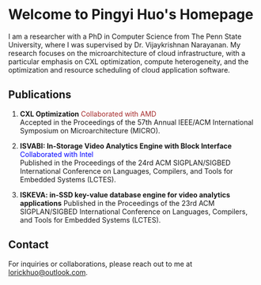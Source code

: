 
# Welcome to Pingyi Huo's Homepage

I am a researcher with a PhD in Computer Science from The Penn State University, where I was supervised by Dr. Vijaykrishnan Narayanan. My research focuses on the microarchitecture of cloud infrastructure, with a particular emphasis on CXL optimization, compute heterogeneity, and the optimization and resource scheduling of cloud application software.

## Publications

1. **CXL Optimization**
   <span style="color:brown;">Collaborated with AMD</span>   
   Accepted in the Proceedings of the 57th Annual IEEE/ACM International Symposium on Microarchitecture (MICRO).

2. **ISVABI: In-Storage Video Analytics Engine with Block Interface**
   <span style="color:blue;">Collaborated with Intel</span>   
   Published in the Proceedings of the 24rd ACM SIGPLAN/SIGBED International Conference on Languages, Compilers, and Tools for Embedded Systems  (LCTES).

3. **ISKEVA: in-SSD key-value database engine for video analytics applications**
   Published in the Proceedings of the 23rd ACM SIGPLAN/SIGBED International Conference on Languages, Compilers, and Tools for Embedded Systems (LCTES).

## Contact

For inquiries or collaborations, please reach out to me at [lorickhuo@outlook.com](mailto:lorickhuo@outlook.com).
